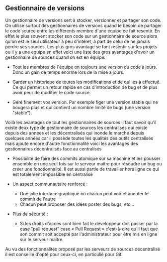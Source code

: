 ## Gestionnaire de versions

Un gestionnaire de versions sert à stocker, versionner et partager son code. On utilise surtout des gestionnaires de versions quand le besoin de partager le code source entre les différents membre d'une équipe ce fait resentir. En effet le plus souvent stocker son code sur un gestionnaire de source alors qu'on est le seul utilisateur à peu d'intéret, à part de celui de ne jamais perdre ses sources. Les plus gros avantage se font resentir sur les projets ou il y a une equipe en effet voici une liste des gros avantages d'avoir un gestionnaire de sources quand on est en équipe:

- Tout les membres de l'équipe on toujours une version du code à jours. Donc un gain de temps enorme lors de la mise a jours.

- Garder un historique de toutes les modifications et de qui les à effectué. Ce qui permet un retour rapide en cas d'introduction de bug et de plus avoir peur de modifier le code source.

- Géré finement vos version. Par exemple figer une version stable qui ne bougera plus et qui contient un nombre limité de bugs (une version "stable").

Voilà les avantages de tout les gestionnaires de sources il faut savoir qu'il existe deux type de gestionnaire de sources les centralisés qui existe depuis des années et les décentralisés qui inonde le marché depuis quelques années car il possède toutes les qualités des outils centralisés mais ajoute encore d'autre fonctionnalité voici les avantages des gestionnaires décentralisés face au centralisés

- Possibilité de faire des commits atomique sur sa machine et les pousser ensemble en une seul fois sur le serveur maître pour résoudre un bug ou créer une fonctionnalité. Il est aussi partie de travailler hors ligne ce qui est totalement impossible en centralisé

- Un aspect communautaire renforcé :
    - Une jolie interface graphique où chacun peut voir et annoter le commit de l'autre
    - Chacun peut proposer des idées poster des bugs, etc...

- Plus de sécurité :
    - Si les droits d'acces sont bien fait le développeur doit passer par la case "pull request" case « Pull Request » c'est-à-dire qu'il faut que son commit soit accepté par l'administrateur pour être mis en ligne sur le serveur maître.

Au vu des fonctionnalités proposé par les serveurs de sources décentralisé il est conseillé d'opté pour ceux-ci, en particulié pour Git.


    

